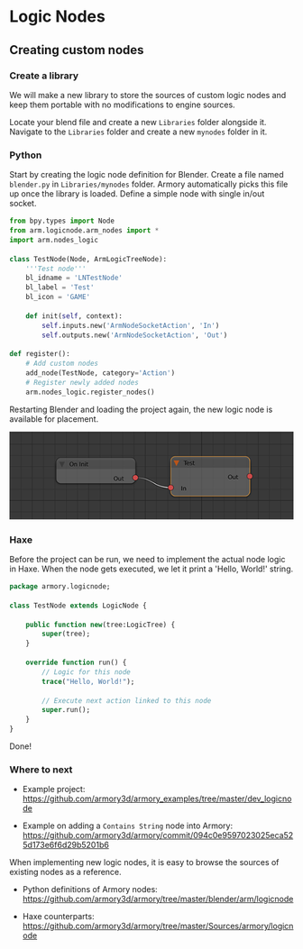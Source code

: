 # Logic Nodes

## Creating custom nodes

### Create a library

We will make a new library to store the sources of custom logic nodes and keep them portable with no modifications to engine sources.

Locate your blend file and create a new `Libraries` folder alongside it. Navigate to the `Libraries` folder and create a new `mynodes` folder in it.

### Python

Start by creating the logic node definition for Blender. Create a file named `blender.py` in `Libraries/mynodes` folder. Armory automatically picks this file up once the library is loaded. Define a simple node with single in/out socket.

```py
from bpy.types import Node
from arm.logicnode.arm_nodes import *
import arm.nodes_logic

class TestNode(Node, ArmLogicTreeNode):
    '''Test node'''
    bl_idname = 'LNTestNode'
    bl_label = 'Test'
    bl_icon = 'GAME'

    def init(self, context):
        self.inputs.new('ArmNodeSocketAction', 'In')
        self.outputs.new('ArmNodeSocketAction', 'Out')

def register():
    # Add custom nodes
    add_node(TestNode, category='Action')
    # Register newly added nodes
    arm.nodes_logic.register_nodes()
```

Restarting Blender and loading the project again, the new logic node is available for placement.

![](/dev/img/logicnodes/1.png)

### Haxe

Before the project can be run, we need to implement the actual node logic in Haxe. When the node gets executed, we let it print a 'Hello, World!' string.

```haxe
package armory.logicnode;

class TestNode extends LogicNode {

	public function new(tree:LogicTree) {
		super(tree);
	}

	override function run() {
		// Logic for this node
		trace("Hello, World!");

		// Execute next action linked to this node
		super.run();
	}
}
```

Done!

### Where to next

- Example project:
https://github.com/armory3d/armory_examples/tree/master/dev_logicnode

- Example on adding a `Contains String` node into Armory:
https://github.com/armory3d/armory/commit/094c0e9597023025eca525d173e6f6d29b5201b6

When implementing new logic nodes, it is easy to browse the sources of existing nodes as a reference.

- Python definitions of Armory nodes:
https://github.com/armory3d/armory/tree/master/blender/arm/logicnode

- Haxe counterparts:
https://github.com/armory3d/armory/tree/master/Sources/armory/logicnode
